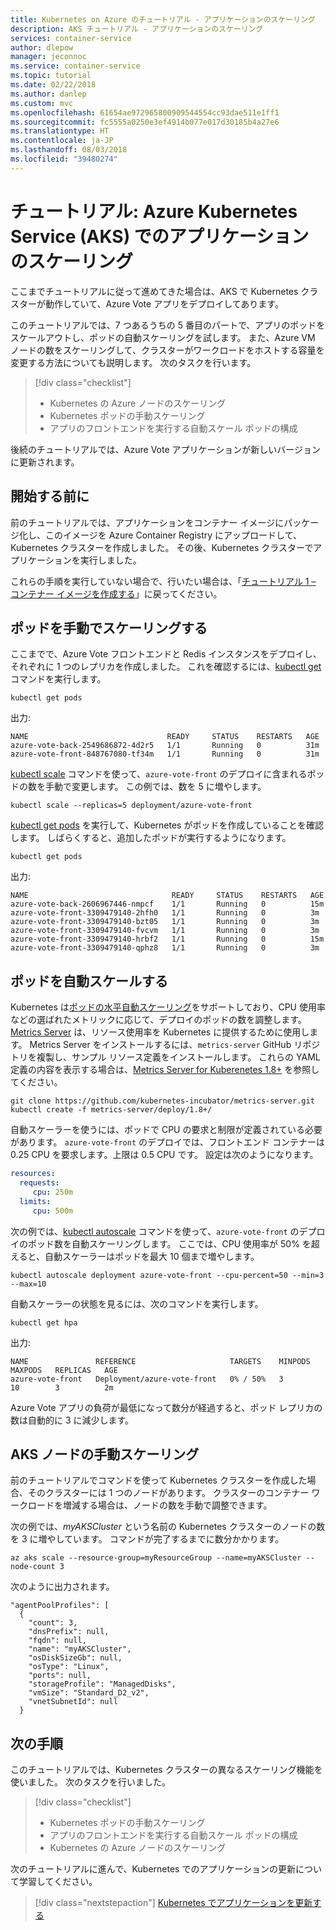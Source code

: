 ```yaml
---
title: Kubernetes on Azure のチュートリアル - アプリケーションのスケーリング
description: AKS チュートリアル - アプリケーションのスケーリング
services: container-service
author: dlepow
manager: jeconnoc
ms.service: container-service
ms.topic: tutorial
ms.date: 02/22/2018
ms.author: danlep
ms.custom: mvc
ms.openlocfilehash: 61654ae972965800909544554cc93dae511e1ff1
ms.sourcegitcommit: fc5555a0250e3ef4914b077e017d30185b4a27e6
ms.translationtype: HT
ms.contentlocale: ja-JP
ms.lasthandoff: 08/03/2018
ms.locfileid: "39480274"
---
```

# <a name="tutorial-scale-application-in-azure-kubernetes-service-aks"></a>チュートリアル: Azure Kubernetes Service (AKS) でのアプリケーションのスケーリング

ここまでチュートリアルに従って進めてきた場合は、AKS で Kubernetes クラスターが動作していて、Azure Vote アプリをデプロイしてあります。

このチュートリアルでは、7 つあるうちの 5 番目のパートで、アプリのポッドをスケールアウトし、ポッドの自動スケーリングを試します。 また、Azure VM ノードの数をスケーリングして、クラスターがワークロードをホストする容量を変更する方法についても説明します。 次のタスクを行います。

> [!div class="checklist"]
> * Kubernetes の Azure ノードのスケーリング
> * Kubernetes ポッドの手動スケーリング
> * アプリのフロントエンドを実行する自動スケール ポッドの構成

後続のチュートリアルでは、Azure Vote アプリケーションが新しいバージョンに更新されます。

## <a name="before-you-begin"></a>開始する前に

前のチュートリアルでは、アプリケーションをコンテナー イメージにパッケージ化し、このイメージを Azure Container Registry にアップロードして、Kubernetes クラスターを作成しました。 その後、Kubernetes クラスターでアプリケーションを実行しました。

これらの手順を実行していない場合で、行いたい場合は、「[チュートリアル 1 – コンテナー イメージを作成する][aks-tutorial-prepare-app]」に戻ってください。

## <a name="manually-scale-pods"></a>ポッドを手動でスケーリングする

ここまでで、Azure Vote フロントエンドと Redis インスタンスをデプロイし、それぞれに 1 つのレプリカを作成しました。 これを確認するには、[kubectl get][kubectl-get] コマンドを実行します。

```azurecli
kubectl get pods
```

出力:

```
NAME                               READY     STATUS    RESTARTS   AGE
azure-vote-back-2549686872-4d2r5   1/1       Running   0          31m
azure-vote-front-848767080-tf34m   1/1       Running   0          31m
```

[kubectl scale][kubectl-scale] コマンドを使って、`azure-vote-front` のデプロイに含まれるポッドの数を手動で変更します。 この例では、数を 5 に増やします。

```azurecli
kubectl scale --replicas=5 deployment/azure-vote-front
```

[kubectl get pods][kubectl-get] を実行して、Kubernetes がポッドを作成していることを確認します。 しばらくすると、追加したポッドが実行するようになります。

```azurecli
kubectl get pods
```

出力:

```
NAME                                READY     STATUS    RESTARTS   AGE
azure-vote-back-2606967446-nmpcf    1/1       Running   0          15m
azure-vote-front-3309479140-2hfh0   1/1       Running   0          3m
azure-vote-front-3309479140-bzt05   1/1       Running   0          3m
azure-vote-front-3309479140-fvcvm   1/1       Running   0          3m
azure-vote-front-3309479140-hrbf2   1/1       Running   0          15m
azure-vote-front-3309479140-qphz8   1/1       Running   0          3m
```

## <a name="autoscale-pods"></a>ポッドを自動スケールする

Kubernetes は[ポッドの水平自動スケーリング][kubernetes-hpa]をサポートしており、CPU 使用率などの選ばれたメトリックに応じて、デプロイのポッドの数を調整します。 [Metrics Server][metrics-server] は、リソース使用率を Kubernetes に提供するために使用します。 Metrics Server をインストールするには、`metrics-server` GitHub リポジトリを複製し、サンプル リソース定義をインストールします。 これらの YAML 定義の内容を表示する場合は、[Metrics Server for Kuberenetes 1.8+][metrics-server-github] を参照してください。

```console
git clone https://github.com/kubernetes-incubator/metrics-server.git
kubectl create -f metrics-server/deploy/1.8+/
```

自動スケーラーを使うには、ポッドで CPU の要求と制限が定義されている必要があります。 `azure-vote-front` のデプロイでは、フロントエンド コンテナーは 0.25 CPU を要求します。上限は 0.5 CPU です。 設定は次のようになります。

```YAML
resources:
  requests:
     cpu: 250m
  limits:
     cpu: 500m
```

次の例では、[kubectl autoscale][kubectl-autoscale] コマンドを使って、`azure-vote-front` のデプロイのポッド数を自動スケーリングします。 ここでは、CPU 使用率が 50% を超えると、自動スケーラーはポッドを最大 10 個まで増やします。

```azurecli
kubectl autoscale deployment azure-vote-front --cpu-percent=50 --min=3 --max=10
```

自動スケーラーの状態を見るには、次のコマンドを実行します。

```azurecli
kubectl get hpa
```

出力:

```
NAME               REFERENCE                     TARGETS    MINPODS   MAXPODS   REPLICAS   AGE
azure-vote-front   Deployment/azure-vote-front   0% / 50%   3         10        3          2m
```

Azure Vote アプリの負荷が最低になって数分が経過すると、ポッド レプリカの数は自動的に 3 に減少します。

## <a name="manually-scale-aks-nodes"></a>AKS ノードの手動スケーリング

前のチュートリアルでコマンドを使って Kubernetes クラスターを作成した場合、そのクラスターには 1 つのノードがあります。 クラスターのコンテナー ワークロードを増減する場合は、ノードの数を手動で調整できます。

次の例では、*myAKSCluster* という名前の Kubernetes クラスターのノードの数を 3 に増やしています。 コマンドが完了するまでに数分かかります。

```azurecli
az aks scale --resource-group=myResourceGroup --name=myAKSCluster --node-count 3
```

次のように出力されます。

```
"agentPoolProfiles": [
  {
    "count": 3,
    "dnsPrefix": null,
    "fqdn": null,
    "name": "myAKSCluster",
    "osDiskSizeGb": null,
    "osType": "Linux",
    "ports": null,
    "storageProfile": "ManagedDisks",
    "vmSize": "Standard_D2_v2",
    "vnetSubnetId": null
  }
```

## <a name="next-steps"></a>次の手順

このチュートリアルでは、Kubernetes クラスターの異なるスケーリング機能を使いました。 次のタスクを行いました。

> [!div class="checklist"]
> * Kubernetes ポッドの手動スケーリング
> * アプリのフロントエンドを実行する自動スケール ポッドの構成
> * Kubernetes の Azure ノードのスケーリング

次のチュートリアルに進んで、Kubernetes でのアプリケーションの更新について学習してください。

> [!div class="nextstepaction"]
> [Kubernetes でアプリケーションを更新する][aks-tutorial-update-app]

<!-- LINKS - external -->
[kubectl-autoscale]: https://kubernetes.io/docs/reference/generated/kubectl/kubectl-commands#autoscale
[kubectl-get]: https://kubernetes.io/docs/reference/generated/kubectl/kubectl-commands#get
[kubectl-scale]: https://kubernetes.io/docs/reference/generated/kubectl/kubectl-commands#scale
[kubernetes-hpa]: https://kubernetes.io/docs/tasks/run-application/horizontal-pod-autoscale/
[metrics-server-github]: https://github.com/kubernetes-incubator/metrics-server/tree/master/deploy/1.8%2B
[metrics-server]: https://kubernetes.io/docs/tasks/debug-application-cluster/core-metrics-pipeline/

<!-- LINKS - internal -->
[aks-tutorial-prepare-app]: ./tutorial-kubernetes-prepare-app.md
[aks-tutorial-update-app]: ./tutorial-kubernetes-app-update.md
